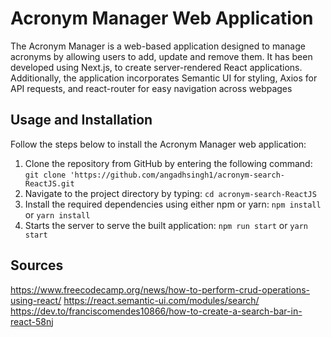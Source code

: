 # Acronym Manager Web Application

The Acronym Manager is a web-based application designed to manage acronyms by allowing users to add, update and remove them. It has been developed using Next.js, to create server-rendered React applications. Additionally, the application incorporates Semantic UI for styling, Axios for API requests, and react-router for easy navigation across webpages

## Usage and Installation

Follow the steps below to install the Acronym Manager web application:

1. Clone the repository from GitHub by entering the following command: `git clone 'https://github.com/angadhsingh1/acronym-search-ReactJS.git`
2. Navigate to the project directory by typing: `cd acronym-search-ReactJS`
3. Install the required dependencies using either npm or yarn: `npm install` or `yarn install`
4. Starts the server to serve the built application: `npm run start` or `yarn start`

## Sources

https://www.freecodecamp.org/news/how-to-perform-crud-operations-using-react/
https://react.semantic-ui.com/modules/search/
https://dev.to/franciscomendes10866/how-to-create-a-search-bar-in-react-58nj
